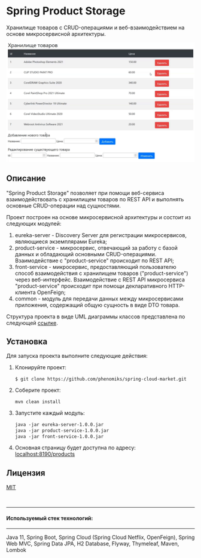 # Spring Product Storage

Хранилище товаров с CRUD-операциями и веб-взаимодействием на основе микросервисной архитектуры.

![Spring Product Storage Example](./assets/spring_product_storage.gif)

## Описание

"Spring Product Storage" позволяет при помощи веб-сервиса взаимодействовать с хранилищем
товаров по REST API и выполнять основные CRUD-операции над сущностями.

Проект построен на основе микросервисной архитектуры и состоит из следующих модулей:
1. eureka-server - Discovery Server для регистрации микросервисов, являющиеся экземплярами Eureka;
2. product-service - микросервис, отвечающий за работу с базой данных и обладающий основными CRUD-операциями. Взаимодействие с "product-service" происходит по REST API;
3. front-service - микросервис, предоставляющий пользователю способ взаимодействия с хранилищем товаров ("product-service") через
   веб-интерфейс. Взаимодействие с REST API микросервиса "product-service" происходит при помощи декларативного
   HTTP-клиента OpenFeign;
4. common - модуль для передачи данных между микросервисами приложения, содержащий общую сущность в виде DTO товара.

Структура проекта в виде UML диаграммы классов представлена по следующей [ссылке](./assets/uml_diagram_spring_ps.svg).

## Установка

Для запуска проекта выполните следующие действия:
1. Клонируйте проект:
   ```
   $ git clone https://github.com/phenomiks/spring-cloud-market.git
   ```
2. Соберите проект:
   ```
   mvn clean install
   ```
3. Запустите каждый модуль:
   ```
   java -jar eureka-server-1.0.0.jar
   java -jar product-service-1.0.0.jar
   java -jar front-service-1.0.0.jar
   ```   
4. Основная страницу будет доступна по адресу:
   [localhost:8190/products](http://localhost:8190/products)
   
## Лицензия

[MIT](./LICENSE)

<br>

---


#### Используемый стек технологий:

---

Java 11, Spring Boot, Spring Cloud (Spring Cloud Netflix, OpenFeign),
Spring Web MVC, Spring Data JPA, H2 Database, Flyway, Thymeleaf, Maven, Lombok

